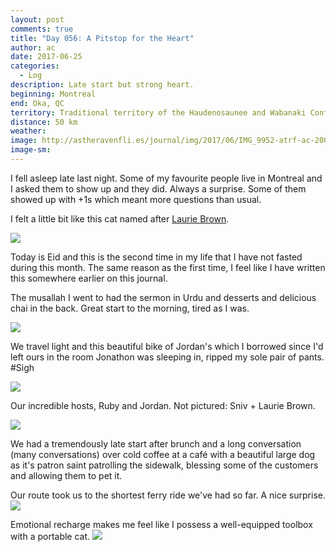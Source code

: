 ```yaml
---
layout: post
comments: true
title: "Day 056: A Pitstop for the Heart"
author: ac
date: 2017-06-25
categories:
  - Log
description: Late start but strong heart.
beginning: Montreal
end: Oka, QC
territory: Traditional territory of the Haudenosaunee and Wabanaki Confederacy
distance: 50 km
weather: 
image: http://astheravenfli.es/journal/img/2017/06/IMG_9952-atrf-ac-2000-web.jpg
image-sm:
---
```


I fell asleep late last night. Some of my favourite people live in Montreal and I asked them to show up and they did. Always a surprise. Some of them showed up with +1s which meant more questions than usual.

I felt a little bit like this cat named after [Laurie Brown](https://en.wikipedia.org/wiki/Laurie_Brown_(broadcaster)).

<img src="http://astheravenfli.es/journal/img/2017/06/IMG_9942-atrf-ac-2000-web.jpg">

Today is Eid and this is the second time in my life that I have not fasted during this month. The same reason as the first time, I feel like I have written this somewhere earlier on this journal. 

The musallah I went to had the sermon in Urdu and desserts and delicious chai in the back. Great start to the morning, tired as I was.

<img src="http://astheravenfli.es/journal/img/2017/06/IMG_9944-atrf-ac-2000-web.jpg">

We travel light and this beautiful bike of Jordan's which I borrowed since I'd left ours in the room Jonathon was sleeping in, ripped my sole pair of pants. #Sigh

<img src="http://astheravenfli.es/journal/img/2017/06/IMG_9945-atrf-ac-2000-web.jpg">

Our incredible hosts, Ruby and Jordan. Not pictured: Sniv + Laurie Brown.

<img src="http://astheravenfli.es/journal/img/2017/06/IMG_9950-atrf-ac-2000-web.jpg">

We had a tremendously late start after brunch and a long conversation (many conversations) over cold coffee at a café with a beautiful large dog as it's patron saint patrolling the sidewalk, blessing some of the customers and allowing them to pet it.

Our route took us to the shortest ferry ride we've had so far. A nice surprise.
<img src="http://astheravenfli.es/journal/img/2017/06/IMG_9964-atrf-ac-2000-web.jpg">

Emotional recharge makes me feel like I possess a well-equipped toolbox with a portable cat.
<img src="http://astheravenfli.es/journal/img/2017/06/IMG_9946-atrf-ac-2000.jpg">
